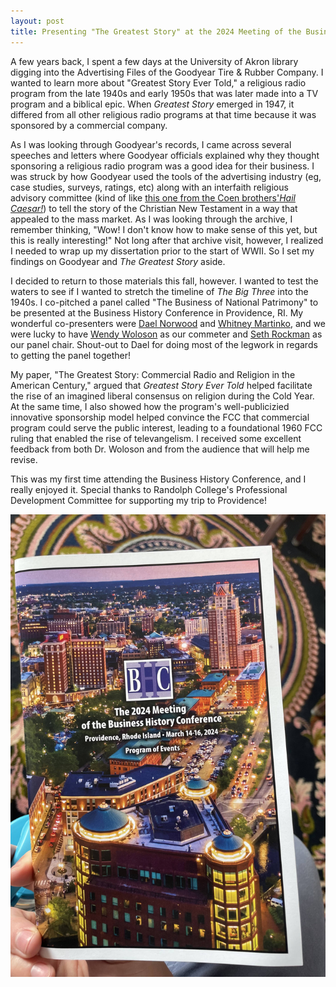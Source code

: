 ```yaml
---
layout: post
title: Presenting "The Greatest Story" at the 2024 Meeting of the Business History Conference
---
```


A few years back, I spent a few days at the University of Akron library digging into the Advertising Files of the Goodyear Tire & Rubber Company. I wanted to learn more about "Greatest Story Ever Told," a religious radio program from the late 1940s and early 1950s that was later made into a TV program and a biblical epic. When _Greatest Story_ emerged in 1947, it differed from all other religious radio programs at that time because it was sponsored by a commercial company.

As I was looking through Goodyear's records, I came across several speeches and letters where Goodyear officials explained why they thought sponsoring a religious radio program was a good idea for their business. I was struck by how Goodyear used the tools of the advertising industry (eg, case studies, surveys, ratings, etc) along with an interfaith religious advisory committee (kind of like [this one from the Coen brothers'_Hail Caesar!_](https://youtu.be/KJEiDRi4Itc)) to tell the story of the Christian New Testament in a way that appealed to the mass market. As I was looking through the archive, I remember thinking, "Wow! I don't know how to make sense of this yet, but this is really interesting!" Not long after that archive visit, however, I realized I needed to wrap up my dissertation prior to the start of WWII. So I set my findings on Goodyear and _The Greatest Story_ aside. 

I decided to return to those materials this fall, however. I wanted to test the waters to see if I wanted to stretch the timeline of _The Big Three_ into the 1940s. I co-pitched a panel called "The Business of National Patrimony" to be presented at the Business History Conference in Providence, RI. My wonderful co-presenters were [Dael Norwood](https://www.history.udel.edu/people/faculty/dnorwood) and [Whitney Martinko](https://www.whitneymartinko.com/), and we were lucky to have [Wendy Woloson](https://sites.rutgers.edu/wendy-woloson/) as our commeter and [Seth Rockman](https://history.brown.edu/people/seth-e-rockman) as our panel chair. Shout-out to Dael for doing most of the legwork in regards to getting the panel together! 

My paper, "The Greatest Story: Commercial Radio and Religion in the American Century," argued that _Greatest Story Ever Told_ helped facilitate the rise of an imagined liberal consensus on religion during the Cold Year. At the same time, I also showed how the program's well-publicizied innovative sponsorship model helped convince the FCC that commercial program could serve the public interest, leading to a foundational 1960 FCC ruling that enabled the rise of televangelism. I received some excellent feedback from both Dr. Woloson and from the audience that will help me revise.

This was my first time attending the Business History Conference, and I really enjoyed it. Special thanks to Randolph College's Professional Development Committee for supporting my trip to Providence!

<a href ="https://www.randolphcollege.edu/news/2024/03/kenaston-presents-essay-at-business-history-conference/">
<img class="headshot" src="/Images/bhc-2024.jpg" alt="Photo of Kenaston holding the program for the Business History Conference. The program's background is a photograph of downtown Providence.">
</a>